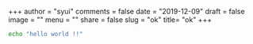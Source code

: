 +++
author = "syui"
comments = false
date = "2019-12-09"
draft = false
image = ""
menu = ""
share = false
slug = "ok"
title= "ok"
+++

```bash
echo "hello world !!"
```

